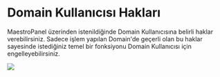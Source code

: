 # Domain Kullanıcısı Hakları

MaestroPanel üzerinden istenildiğinde Domain Kullanıcısına belirli haklar verebilirsiniz. Sadece işlem yapılan Domain'de geçerli olan bu haklar sayesinde istediğiniz temel bir fonksiyonu Domain Kullanıcısı için engelleyebilirsiniz.

![](https://lh5.googleusercontent.com/N3a2B7m-WVknb6bIhbrDeMcghNbiHLygBm1uSy_iUQWQkEeYcgphwcaTdMzEo-VXspjXxKJ6QqaOHnpf7qPN2Yb9IbhFRLktqnT7lA28LpKNpFXbkYGBsWy57vi_gfcK2A)